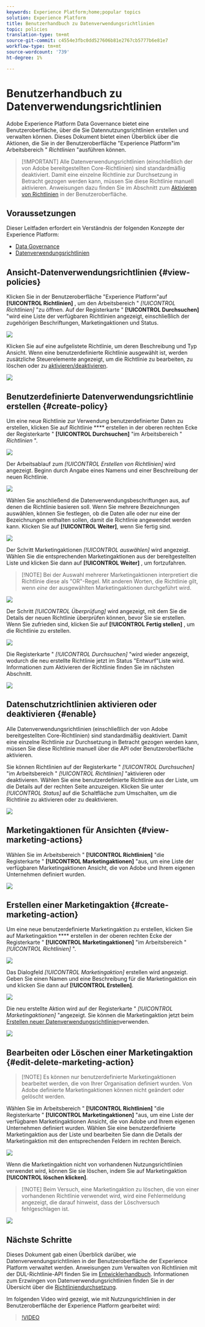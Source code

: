 ```yaml
---
keywords: Experience Platform;home;popular topics
solution: Experience Platform
title: Benutzerhandbuch zu Datenverwendungsrichtlinien
topic: policies
translation-type: tm+mt
source-git-commit: c4554e3fbc0dd527606b81e2767cb5777b6e81e7
workflow-type: tm+mt
source-wordcount: '739'
ht-degree: 1%

---
```



# Benutzerhandbuch zu Datenverwendungsrichtlinien

Adobe Experience Platform Data Governance bietet eine Benutzeroberfläche, über die Sie Datennutzungsrichtlinien erstellen und verwalten können. Dieses Dokument bietet einen Überblick über die Aktionen, die Sie in der Benutzeroberfläche &quot;Experience Platform&quot;im Arbeitsbereich &quot; _Richtlinien_ &quot;ausführen können.

>[!IMPORTANT] Alle Datenverwendungsrichtlinien (einschließlich der von Adobe bereitgestellten Core-Richtlinien) sind standardmäßig deaktiviert. Damit eine einzelne Richtlinie zur Durchsetzung in Betracht gezogen werden kann, müssen Sie diese Richtlinie manuell aktivieren. Anweisungen dazu finden Sie im Abschnitt zum [Aktivieren von Richtlinien](#enable) in der Benutzeroberfläche.

## Voraussetzungen

Dieser Leitfaden erfordert ein Verständnis der folgenden Konzepte der Experience Platform:

- [Data Governance](../home.md)
- [Datenverwendungsrichtlinien](./overview.md)

## Ansicht-Datenverwendungsrichtlinien {#view-policies}

Klicken Sie in der Benutzeroberfläche &quot;Experience Platform&quot;auf **[!UICONTROL Richtlinien]** , um den Arbeitsbereich &quot; *[!UICONTROL Richtlinien]* &quot;zu öffnen. Auf der Registerkarte &quot; **[!UICONTROL Durchsuchen]** &quot;wird eine Liste der verfügbaren Richtlinien angezeigt, einschließlich der zugehörigen Beschriftungen, Marketingaktionen und Status.

![](../images/policies/browse-policies.png)

Klicken Sie auf eine aufgelistete Richtlinie, um deren Beschreibung und Typ Ansicht. Wenn eine benutzerdefinierte Richtlinie ausgewählt ist, werden zusätzliche Steuerelemente angezeigt, um die Richtlinie zu bearbeiten, zu löschen oder zu [aktivieren/deaktivieren](#enable).

![](../images/policies/policy-details.png)

## Benutzerdefinierte Datenverwendungsrichtlinie erstellen {#create-policy}

Um eine neue Richtlinie zur Verwendung benutzerdefinierter Daten zu erstellen, klicken Sie auf Richtlinie **** erstellen in der oberen rechten Ecke der Registerkarte &quot; **[!UICONTROL Durchsuchen]** &quot;im Arbeitsbereich &quot; *Richtlinien* &quot;.

![](../images/policies/create-policy-button.png)

Der Arbeitsablauf zum *[!UICONTROL Erstellen von Richtlinien]* wird angezeigt. Beginn durch Angabe eines Namens und einer Beschreibung der neuen Richtlinie.

![](../images/policies/create-policy-description.png)

Wählen Sie anschließend die Datenverwendungsbeschriftungen aus, auf denen die Richtlinie basieren soll. Wenn Sie mehrere Bezeichnungen auswählen, können Sie festlegen, ob die Daten alle oder nur eine der Bezeichnungen enthalten sollen, damit die Richtlinie angewendet werden kann. Klicken Sie auf **[!UICONTROL Weiter]**, wenn Sie fertig sind.

![](../images/policies/add-labels.png)

Der Schritt Marketingaktionen *[!UICONTROL auswählen]* wird angezeigt. Wählen Sie die entsprechenden Marketingaktionen aus der bereitgestellten Liste und klicken Sie dann auf **[!UICONTROL Weiter]** , um fortzufahren.

>[!NOTE] Bei der Auswahl mehrerer Marketingaktionen interpretiert die Richtlinie diese als &quot;OR&quot;-Regel. Mit anderen Worten, die Richtlinie gilt, wenn _eine_ der ausgewählten Marketingaktionen durchgeführt wird.

![](../images/policies/add-marketing-actions.png)

Der Schritt *[!UICONTROL Überprüfung]* wird angezeigt, mit dem Sie die Details der neuen Richtlinie überprüfen können, bevor Sie sie erstellen. Wenn Sie zufrieden sind, klicken Sie auf **[!UICONTROL Fertig stellen]** , um die Richtlinie zu erstellen.

![](../images/policies/policy-review.png)

Die Registerkarte &quot; *[!UICONTROL Durchsuchen]* &quot;wird wieder angezeigt, wodurch die neu erstellte Richtlinie jetzt im Status &quot;Entwurf&quot;Liste wird. Informationen zum Aktivieren der Richtlinie finden Sie im nächsten Abschnitt.

![](../images/policies/created-policy.png)

## Datenschutzrichtlinien aktivieren oder deaktivieren {#enable}

Alle Datenverwendungsrichtlinien (einschließlich der von Adobe bereitgestellten Core-Richtlinien) sind standardmäßig deaktiviert. Damit eine einzelne Richtlinie zur Durchsetzung in Betracht gezogen werden kann, müssen Sie diese Richtlinie manuell über die API oder Benutzeroberfläche aktivieren.

Sie können Richtlinien auf der Registerkarte &quot; *[!UICONTROL Durchsuchen]* &quot;im Arbeitsbereich &quot; *[!UICONTROL Richtlinien]* &quot;aktivieren oder deaktivieren. Wählen Sie eine benutzerdefinierte Richtlinie aus der Liste, um die Details auf der rechten Seite anzuzeigen. Klicken Sie unter *[!UICONTROL Status]* auf die Schaltfläche zum Umschalten, um die Richtlinie zu aktivieren oder zu deaktivieren.

![](../images/policies/enable-policy.png)

## Marketingaktionen für Ansichten {#view-marketing-actions}

Wählen Sie im Arbeitsbereich &quot; **[!UICONTROL Richtlinien]** &quot;die Registerkarte &quot; **[!UICONTROL Marketingaktionen]** &quot;aus, um eine Liste der verfügbaren Marketingaktionen Ansicht, die von Adobe und Ihrem eigenen Unternehmen definiert wurden.

![](../images/policies/marketing-actions.png)

## Erstellen einer Marketingaktion {#create-marketing-action}

Um eine neue benutzerdefinierte Marketingaktion zu erstellen, klicken Sie auf Marketingaktion **** erstellen in der oberen rechten Ecke der Registerkarte &quot; **[!UICONTROL Marketingaktionen]** &quot;im Arbeitsbereich &quot; *[!UICONTROL Richtlinien]* &quot;.

![](../images/policies/create-marketing-action.png)

Das Dialogfeld *[!UICONTROL Marketingaktion]* erstellen wird angezeigt. Geben Sie einen Namen und eine Beschreibung für die Marketingaktion ein und klicken Sie dann auf **[!UICONTROL Erstellen]**.

![](../images/policies/create-marketing-action-details.png)

Die neu erstellte Aktion wird auf der Registerkarte &quot; *[!UICONTROL Marketingaktionen]* &quot;angezeigt. Sie können die Marketingaktion jetzt beim [Erstellen neuer Datenverwendungsrichtlinien](#create-policy)verwenden.

![](../images/policies/created-marketing-action.png)

## Bearbeiten oder Löschen einer Marketingaktion {#edit-delete-marketing-action}

>[!NOTE] Es können nur benutzerdefinierte Marketingaktionen bearbeitet werden, die von Ihrer Organisation definiert wurden. Von Adobe definierte Marketingaktionen können nicht geändert oder gelöscht werden.

Wählen Sie im Arbeitsbereich &quot; **[!UICONTROL Richtlinien]** &quot;die Registerkarte &quot; **[!UICONTROL Marketingaktionen]** &quot;aus, um eine Liste der verfügbaren Marketingaktionen Ansicht, die von Adobe und Ihrem eigenen Unternehmen definiert wurden. Wählen Sie eine benutzerdefinierte Marketingaktion aus der Liste und bearbeiten Sie dann die Details der Marketingaktion mit den entsprechenden Feldern im rechten Bereich.

![](../images/policies/edit-marketing-action.png)

Wenn die Marketingaktion nicht von vorhandenen Nutzungsrichtlinien verwendet wird, können Sie sie löschen, indem Sie auf Marketingaktion **[!UICONTROL löschen klicken]**.

>[!NOTE] Beim Versuch, eine Marketingaktion zu löschen, die von einer vorhandenen Richtlinie verwendet wird, wird eine Fehlermeldung angezeigt, die darauf hinweist, dass der Löschversuch fehlgeschlagen ist.

![](../images/policies/delete-marketing-action.png)

## Nächste Schritte

Dieses Dokument gab einen Überblick darüber, wie Datenverwendungsrichtlinien in der Benutzeroberfläche der Experience Platform verwaltet werden. Anweisungen zum Verwalten von Richtlinien mit der DUL-Richtlinie-API finden Sie im [Entwicklerhandbuch](../api/getting-started.md). Informationen zum Erzwingen von Datenverwendungsrichtlinien finden Sie in der Übersicht über die [Richtliniendurchsetzung](../enforcement/overview.md).

Im folgenden Video wird gezeigt, wie mit Nutzungsrichtlinien in der Benutzeroberfläche der Experience Platform gearbeitet wird:

>[!VIDEO](https://video.tv.adobe.com/v/32977?quality=12&learn=on)